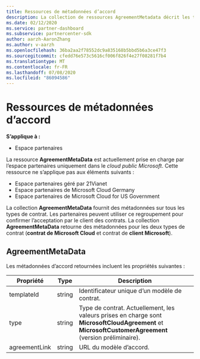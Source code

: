 ```yaml
---
title: Ressources de métadonnées d’accord
description: La collection de ressources AgreementMetadata décrit les types de contrat que les partenaires peuvent utiliser pour fournir la confirmation de l’acceptation du client.
ms.date: 02/12/2020
ms.service: partner-dashboard
ms.subservice: partnercenter-sdk
author: aarzh-AaronZhang
ms.author: v-aarzh
ms.openlocfilehash: 36ba2aa2f78552dc9a835168b5bbd5b6a3ce47f3
ms.sourcegitcommit: cfedd76e573c5616cf006f826f4e27f08281f7b4
ms.translationtype: MT
ms.contentlocale: fr-FR
ms.lasthandoff: 07/08/2020
ms.locfileid: "86094586"
---
```

# <a name="agreement-metadata-resources"></a>Ressources de métadonnées d’accord

**S’applique à :**

- Espace partenaires

La ressource **AgreementMetaData** est actuellement prise en charge par l’espace partenaires uniquement dans le *cloud public Microsoft*. Cette ressource ne s’applique pas aux éléments suivants :

- Espace partenaires géré par 21Vianet
- Espace partenaires de Microsoft Cloud Germany
- Espace partenaires de Microsoft Cloud for US Government

La collection **AgreementMetaData** fournit des métadonnées sur tous les types de contrat. Les partenaires peuvent utiliser ce regroupement pour confirmer l’acceptation par le client des contrats. La collection **AgreementMetaData** retourne des métadonnées pour les deux types de contrat (**contrat de Microsoft Cloud** et contrat de **client Microsoft**).

## <a name="agreementmetadata"></a>AgreementMetaData

Les métadonnées d’accord retournées incluent les propriétés suivantes :

| Propriété      | Type               | Description                                                                       |
|---------------|--------------------|-----------------------------------------------------------------------------------|
| templateId    | string             | Identificateur unique d’un modèle de contrat.                                       |
| type          | string             | Type de contrat. Actuellement, les valeurs prises en charge sont **MicrosoftCloudAgreement** et **MicrosoftCustomerAgreement** (version préliminaire). |
| agreementLink | string             | URL du modèle d’accord.                                                    |
